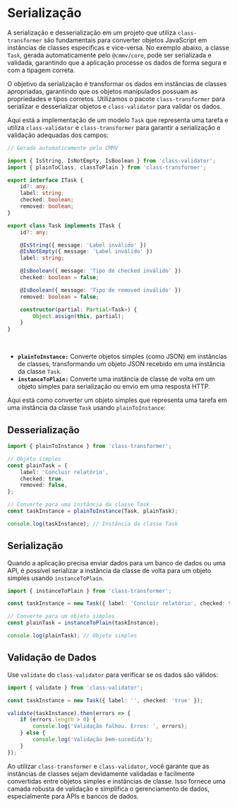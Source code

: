 # Serialização

A serialização e desserialização em um projeto que utiliza `class-transformer` são fundamentais para converter objetos JavaScript em instâncias de classes específicas e vice-versa. No exemplo abaixo, a classe `Task`, gerada automaticamente pelo `@cmmv/core`, pode ser serializada e validada, garantindo que a aplicação processe os dados de forma segura e com a tipagem correta.

O objetivo da serialização é transformar os dados em instâncias de classes apropriadas, garantindo que os objetos manipulados possuam as propriedades e tipos corretos. Utilizamos o pacote `class-transformer` para serializar e desserializar objetos e `class-validator` para validar os dados.

Aqui está a implementação de um modelo `Task` que representa uma tarefa e utiliza `class-validator` e `class-transformer` para garantir a serialização e validação adequadas dos campos:

```typescript
// Gerado automaticamente pelo CMMV

import { IsString, IsNotEmpty, IsBoolean } from 'class-validator';
import { plainToClass, classToPlain } from 'class-transformer';

export interface ITask {
    id?: any;
    label: string;
    checked: boolean;
    removed: boolean;
}

export class Task implements ITask {
    id?: any;

    @IsString({ message: 'Label inválido' })
    @IsNotEmpty({ message: 'Label inválido' })
    label: string;

    @IsBoolean({ message: 'Tipo de checked inválido' })
    checked: boolean = false;

    @IsBoolean({ message: 'Tipo de removed inválido' })
    removed: boolean = false;

    constructor(partial: Partial<Task>) {
        Object.assign(this, partial);
    }
}
```

<br/>

* **`plainToInstance:`** Converte objetos simples (como JSON) em instâncias de classes, transformando um objeto JSON recebido em uma instância da classe `Task`.
* **`instanceToPlain:`** Converte uma instância de classe de volta em um objeto simples para serialização ou envio em uma resposta HTTP.

Aqui está como converter um objeto simples que representa uma tarefa em uma instância da classe `Task` usando `plainToInstance`:

## Desserialização

```typescript
import { plainToInstance } from 'class-transformer';

// Objeto simples
const plainTask = {
    label: 'Concluir relatório',
    checked: true,
    removed: false,
};

// Converte para uma instância da classe Task
const taskInstance = plainToInstance(Task, plainTask);

console.log(taskInstance); // Instância da classe Task
```

## Serialização 

Quando a aplicação precisa enviar dados para um banco de dados ou uma API, é possível serializar a instância da classe de volta para um objeto simples usando `instanceToPlain`.

```typescript
import { instanceToPlain } from 'class-transformer';

const taskInstance = new Task({ label: 'Concluir relatório', checked: true });

// Converte para um objeto simples
const plainTask = instanceToPlain(taskInstance);

console.log(plainTask); // Objeto simples
```

## Validação de Dados

Use `validate` do `class-validator` para verificar se os dados são válidos:

```typescript
import { validate } from 'class-validator';

const taskInstance = new Task({ label: '', checked: 'true' });

validate(taskInstance).then(errors => {
    if (errors.length > 0) {
        console.log('Validação falhou. Erros: ', errors);
    } else {
        console.log('Validação bem-sucedida');
    }
});
```

Ao utilizar `class-transformer` e `class-validator`, você garante que as instâncias de classes sejam devidamente validadas e facilmente convertidas entre objetos simples e instâncias de classe. Isso fornece uma camada robusta de validação e simplifica o gerenciamento de dados, especialmente para APIs e bancos de dados.
